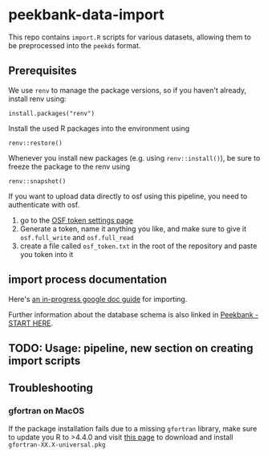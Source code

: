 # peekbank-data-import

This repo contains `import.R` scripts for various datasets, allowing them to be preprocessed into the `peekds` format. 

## Prerequisites

We use `renv` to manage the package versions, so if you haven't already, install renv using:

```
install.packages("renv")
```

Install the used R packages into the environment using
```
renv::restore()
```

Whenever you install new packages (e.g. using `renv::install()`), be sure to freeze the package to the renv using

```
renv::snapshot()
```

If you want to upload data directly to osf using this pipeline, you need to authenticate with osf.

1. go to the [OSF token settings page](https://accounts.osf.io/login?service=https%3A%2F%2Fosf.io%2Fsettings%2Ftokens%2F)
2. Generate a token, name it anything you like, and make sure to give it `osf.full_write` and `osf.full_read`
3. create a file called `osf_token.txt` in the root of the repository and paste you token into it

## import process documentation

Here's [an in-progress google doc guide](https://docs.google.com/document/d/1hQrbV33Zdl3SmbJAdTuzyfwCNF9nYpouQ7lQ8U0dQSw/edit) for importing.

Further information about the database schema is also linked in [Peekbank - START HERE](https://docs.google.com/document/d/1PrIrLg_A9VTITIp--ucf_wMN-C0VPODtirz8jowUL1Y/edit).

## TODO: Usage: pipeline, new section on creating import scripts

## Troubleshooting

### gfortran on MacOS
If the package installation fails due to a missing `gfortran` library, make sure to update you R to >4.4.0 and visit [this page](https://cran.r-project.org/bin/macosx/tools/) to download and install `gfortran-XX.X-universal.pkg`